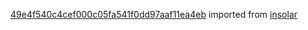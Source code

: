 [49e4f540c4cef000c05fa541f0dd97aaf11ea4eb](https://github.com/insolar/insolar/commit/49e4f540c4cef000c05fa541f0dd97aaf11ea4eb) imported from [insolar](https://github.com/insolar/insolar)
